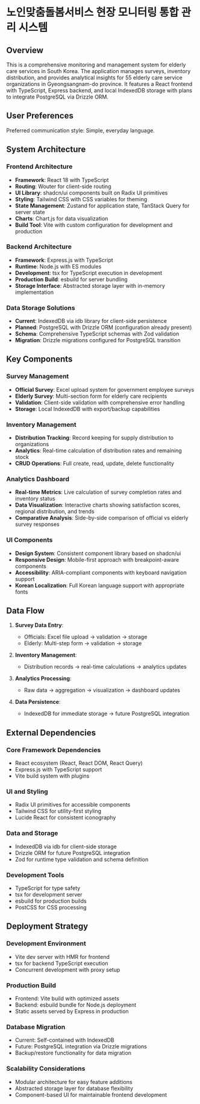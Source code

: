 # 노인맞춤돌봄서비스 현장 모니터링 통합 관리 시스템

## Overview

This is a comprehensive monitoring and management system for elderly care services in South Korea. The application manages surveys, inventory distribution, and provides analytical insights for 55 elderly care service organizations in Gyeongsangnam-do province. It features a React frontend with TypeScript, Express backend, and local IndexedDB storage with plans to integrate PostgreSQL via Drizzle ORM.

## User Preferences

Preferred communication style: Simple, everyday language.

## System Architecture

### Frontend Architecture
- **Framework**: React 18 with TypeScript
- **Routing**: Wouter for client-side routing
- **UI Library**: shadcn/ui components built on Radix UI primitives
- **Styling**: Tailwind CSS with CSS variables for theming
- **State Management**: Zustand for application state, TanStack Query for server state
- **Charts**: Chart.js for data visualization
- **Build Tool**: Vite with custom configuration for development and production

### Backend Architecture
- **Framework**: Express.js with TypeScript
- **Runtime**: Node.js with ES modules
- **Development**: tsx for TypeScript execution in development
- **Production Build**: esbuild for server bundling
- **Storage Interface**: Abstracted storage layer with in-memory implementation

### Data Storage Solutions
- **Current**: IndexedDB via idb library for client-side persistence
- **Planned**: PostgreSQL with Drizzle ORM (configuration already present)
- **Schema**: Comprehensive TypeScript schemas with Zod validation
- **Migration**: Drizzle migrations configured for PostgreSQL transition

## Key Components

### Survey Management
- **Official Survey**: Excel upload system for government employee surveys
- **Elderly Survey**: Multi-section form for elderly care recipients
- **Validation**: Client-side validation with comprehensive error handling
- **Storage**: Local IndexedDB with export/backup capabilities

### Inventory Management
- **Distribution Tracking**: Record keeping for supply distribution to organizations
- **Analytics**: Real-time calculation of distribution rates and remaining stock
- **CRUD Operations**: Full create, read, update, delete functionality

### Analytics Dashboard
- **Real-time Metrics**: Live calculation of survey completion rates and inventory status
- **Data Visualization**: Interactive charts showing satisfaction scores, regional distribution, and trends
- **Comparative Analysis**: Side-by-side comparison of official vs elderly survey responses

### UI Components
- **Design System**: Consistent component library based on shadcn/ui
- **Responsive Design**: Mobile-first approach with breakpoint-aware components
- **Accessibility**: ARIA-compliant components with keyboard navigation support
- **Korean Localization**: Full Korean language support with appropriate fonts

## Data Flow

1. **Survey Data Entry**:
   - Officials: Excel file upload → validation → storage
   - Elderly: Multi-step form → validation → storage

2. **Inventory Management**:
   - Distribution records → real-time calculations → analytics updates

3. **Analytics Processing**:
   - Raw data → aggregation → visualization → dashboard updates

4. **Data Persistence**:
   - IndexedDB for immediate storage → future PostgreSQL integration

## External Dependencies

### Core Framework Dependencies
- React ecosystem (React, React DOM, React Query)
- Express.js with TypeScript support
- Vite build system with plugins

### UI and Styling
- Radix UI primitives for accessible components
- Tailwind CSS for utility-first styling
- Lucide React for consistent iconography

### Data and Storage
- IndexedDB via idb for client-side storage
- Drizzle ORM for future PostgreSQL integration
- Zod for runtime type validation and schema definition

### Development Tools
- TypeScript for type safety
- tsx for development server
- esbuild for production builds
- PostCSS for CSS processing

## Deployment Strategy

### Development Environment
- Vite dev server with HMR for frontend
- tsx for backend TypeScript execution
- Concurrent development with proxy setup

### Production Build
- Frontend: Vite build with optimized assets
- Backend: esbuild bundle for Node.js deployment
- Static assets served by Express in production

### Database Migration
- Current: Self-contained with IndexedDB
- Future: PostgreSQL integration via Drizzle migrations
- Backup/restore functionality for data migration

### Scalability Considerations
- Modular architecture for easy feature additions
- Abstracted storage layer for database flexibility
- Component-based UI for maintainable frontend development